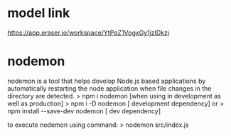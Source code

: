 # model link
  https://app.eraser.io/workspace/YtPqZ1VogxGy1jzIDkzj

# nodemon 
  nodemon is a tool that helps develop Node.js based applications by automatically restarting the node application when file changes in the directory are detected.
     > npm i nodemon [when using in development as well as production]
     > npm i -D nodemon [ development dependency]
  or > npm install --save-dev nodemon [ dev dependency]

  to execute nodemon using command:
     > nodemon src/index.js